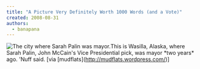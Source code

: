 ```yaml
---
title: "A Picture Very Definitely Worth 1000 Words (and a Vote)"
created: 2008-08-31
authors: 
  - banapana
---
```


![The city where Sarah Palin was mayor.](assets/images/wasilla-300x224.jpg "Wasilla")This is Wasilla, Alaska, where Sarah Palin, John McCain's Vice Presidential pick, was mayor \*two years\* ago. 'Nuff said. \[via \[mudflats\](http://mudflats.wordpress.com/)\]
